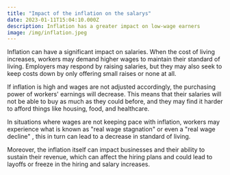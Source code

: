 ```yaml
---
title: "Impact of the inflation on the salarys"
date: 2023-01-11T15:04:10.000Z
description: Inflation has a greater impact on low-wage earners
image: /img/inflation.jpeg
---
```


Inflation can have a significant impact on salaries. When the cost of living increases, workers may demand higher wages to maintain their standard of living. Employers may respond by raising salaries, but they may also seek to keep costs down by only offering small raises or none at all.

If inflation is high and wages are not adjusted accordingly, the purchasing power of workers' earnings will decrease. This means that their salaries will not be able to buy as much as they could before, and they may find it harder to afford things like housing, food, and healthcare.

In situations where wages are not keeping pace with inflation, workers may experience what is known as "real wage stagnation" or even a "real wage decline" , this in turn can lead to a decrease in standard of living.

Moreover, the inflation itself can impact businesses and their ability to sustain their revenue, which can affect the hiring plans and could lead to layoffs or freeze in the hiring and salary increases.